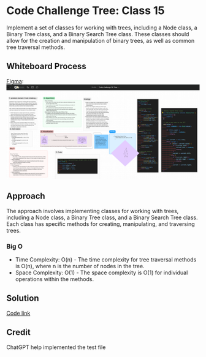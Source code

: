 
# Code Challenge Tree: Class 15
Implement a set of classes for working with trees, including a Node class, a Binary Tree class, and a Binary Search Tree class. These classes should allow for the creation and manipulation of binary trees, as well as common tree traversal methods.


## Whiteboard Process
[Figma](https://www.figma.com/board/tNAAANkoNhq3tk8gTacH1V/Code-challenge-15%3A-Tree?node-id=0-1&t=Re6Rr9VX6Sc7rhvb-0):
![alt text](image.png)

## Approach
The approach involves implementing classes for working with trees, including a Node class, a Binary Tree class, and a Binary Search Tree class. Each class has specific methods for creating, manipulating, and traversing trees.

### Big O
- Time Complexity: O(n) - The time complexity for tree traversal methods is O(n), where n is the number of nodes in the tree.
- Space Complexity: O(1) - The space complexity is O(1) for individual operations within the methods.

## Solution
[Code link](./tree.js)

## Credit
ChatGPT help implemented the test file
